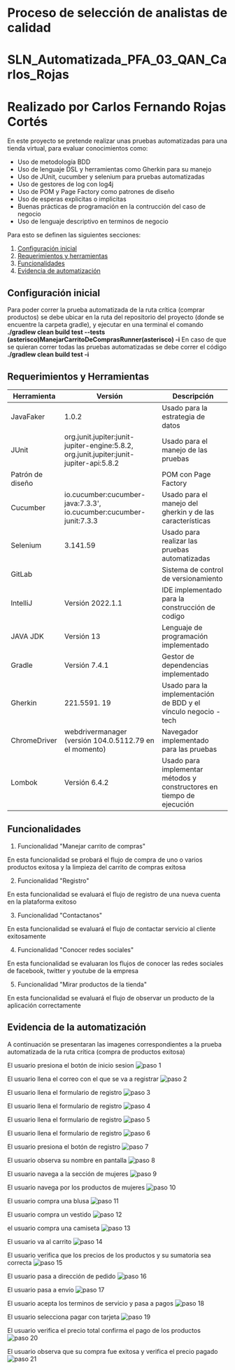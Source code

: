 # Proceso de selección de analistas de calidad
# SLN_Automatizada_PFA_03_QAN_Carlos_Rojas
# Realizado por Carlos Fernando Rojas Cortés

En este proyecto se pretende realizar unas pruebas automatizadas para una tienda virtual, para evaluar conocimientos como:

* Uso de metodología BDD
* Uso de lenguaje DSL y herramientas como Gherkin para su manejo
* Uso de JUnit, cucumber y selenium para pruebas automatizadas
* Uso de gestores de log con log4j
* Uso de POM y Page Factory como patrones de diseño
* Uso de esperas explicitas o implicitas
* Buenas prácticas de programación en la contrucción del caso de negocio
* Uso de lenguaje descriptivo en terminos de negocio

Para esto se definen las siguientes secciones:
  1. [Configuración inicial](#configuración-inicial)
  2. [Requerimientos y herramientas](#requerimientos-y-herramientas)
  3. [Funcionalidades](#funcionalidades)
  4. [Evidencia de automatización](#evidencia-de-automatizacion)


## Configuración inicial

Para poder correr la prueba automatizada de la ruta crítica (comprar productos) se debe ubicar en la ruta del repositorio del proyecto (donde se encuentre la carpeta gradle), y ejecutar en una terminal el comando **./gradlew clean build test --tests (asterisco)ManejarCarritoDeComprasRunner(asterisco) -i**
En caso de que se quieran correr todas las pruebas automatizadas se debe correr el código **./gradlew clean build test -i**


## Requerimientos y Herramientas

|Herramienta	|Versión														|Descripción										|
|-----------------|-----------------------------------------------------------------------------------------|-----------------------------------------------------------------------|
|JavaFaker		|1.0.2														|Usado para la estrategia de datos							|	
|JUnit		|org.junit.jupiter:junit-jupiter-engine:5.8.2, org.junit.jupiter:junit-jupiter-api:5.8.2	|Usado para el manejo de las pruebas						|			
|Patrón de  diseño|															|POM con Page Factory									|
|Cucumber		|io.cucumber:cucumber-java:7.3.3', io.cucumber:cucumber-junit:7.3.3				|Usado para el manejo del gherkin y de las características			|			
|Selenium		|3.141.59														|Usado para realizar las pruebas automatizadas					|		
|GitLab		|															|Sistema de control de versionamiento						|	
|IntelliJ		|Versión 2022.1.1													|IDE implementado para la construcción de codigo				|		
|JAVA JDK		|Versión 13														|Lenguaje de programación implementado						|
|Gradle		|Versión 7.4.1													|Gestor de dependencias implementado						|	
|Gherkin		|221.5591. 19													|Usado para la implementación de BDD y el vínculo negocio - tech		|		
|ChromeDriver	|webdrivermanager (versión 104.0.5112.79 en el momento)						|Navegador implementado para las pruebas						|
|Lombok		|Versión 6.4.2													|Usado para implementar métodos y constructores en tiempo de ejecución	|		


## Funcionalidades


1. Funcionalidad "Manejar carrito de compras"

En esta funcionalidad se probará el flujo de compra de uno o varios productos exitosa y la limpieza del carrito de compras exitosa

2. Funcionalidad "Registro"

En esta funcionalidad se evaluará el flujo de registro de una nueva cuenta en la plataforma exitoso

3. Funcionalidad "Contactanos"

En esta funcionalidad se evaluará el flujo de contactar servicio al cliente exitosamente

4. Funcionalidad "Conocer redes sociales"

En esta funcionalidad se evaluaran los flujos de conocer las redes sociales de facebook, twitter y youtube de la empresa

5. Funcionalidad "Mirar productos de la tienda"

En esta funcionalidad se evaluará el flujo de observar un producto de la aplicación correctamente


## Evidencia de la automatización


A continuación se presentaran las imagenes correspondientes a la prueba automatizada de la ruta crítica (compra de productos exitosa)

El usuario presiona el botón de inicio sesion
![paso 1](img/Screenshot_1.png)

El usuario llena el correo con el que se va a registrar
![paso 2](img/Screenshot_2.png)

El usuario llena el formulario de registro
![paso 3](img/Screenshot_3.png)

El usuario llena el formulario de registro
![paso 4](img/Screenshot_4.png)

El usuario llena el formulario de registro
![paso 5](img/Screenshot_5.png)

El usuario llena el formulario de registro
![paso 6](img/Screenshot_6.png)

El usuario presiona el botón de registro
![paso 7](img/Screenshot_7.png)

El usuario observa su nombre en pantalla
![paso 8](img/Screenshot_8.png)

El usuario navega a la sección de mujeres
![paso 9](img/Screenshot_9.png)

El usuario navega por los productos de mujeres
![paso 10](img/Screenshot_10.png)

El usuario compra una blusa
![paso 11](img/Screenshot_11.png)

El usuario compra un vestido
![paso 12](img/Screenshot_12.png)

el usuario compra una camiseta
![paso 13](img/Screenshot_13.png)

El usuario va al carrito
![paso 14](img/Screenshot_14.png)

El usuario verifica que los precios de los productos y su sumatoria sea correcta
![paso 15](img/Screenshot_15.png)

El usuario pasa a dirección de pedido
![paso 16](img/Screenshot_16.png)

El usuario pasa a envío
![paso 17](img/Screenshot_17.png)

El usuario acepta los terminos de servicio y pasa a pagos
![paso 18](img/Screenshot_18.png)

El usuario selecciona pagar con tarjeta
![paso 19](img/Screenshot_19.png)

El usuario verifica el precio total confirma el pago de los productos
![paso 20](img/Screenshot_20.png)

El usuario observa que su compra fue exitosa y verifica el precio pagado
![paso 21](img/Screenshot_21.png)


